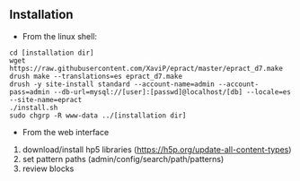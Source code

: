 Installation
------------

- From the linux shell:

```
cd [installation dir]
wget https://raw.githubusercontent.com/XaviP/epract/master/epract_d7.make
drush make --translations=es epract_d7.make
drush -y site-install standard --account-name=admin --account-pass=admin --db-url=mysql://[user]:[passwd]@localhost/[db] --locale=es --site-name=epract
./install.sh
sudo chgrp -R www-data ../[installation dir]
```

- From the web interface

1. download/install hp5 libraries (https://h5p.org/update-all-content-types)
2. set pattern paths (admin/config/search/path/patterns)
3. review blocks

